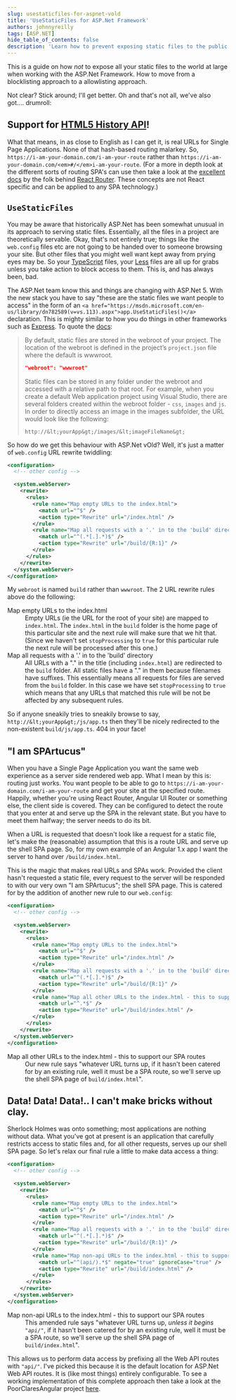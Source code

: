 ```yaml
---
slug: usestaticfiles-for-aspnet-vold
title: 'UseStaticFiles for ASP.Net Framework'
authors: johnnyreilly
tags: [ASP.NET]
hide_table_of_contents: false
description: 'Learn how to prevent exposing static files to the public when working with ASP.Net Framework. Discover how to implement an allowlist approach.'
---
```


This is a guide on how _not_ to expose all your static files to the world at large when working with the ASP.Net Framework. How to move from a blocklisting approach to a allowlisting approach.

<!--truncate-->

Not clear? Stick around; I'll get better. Oh and that's not all, we've also got.... drumroll:

## Support for [HTML5 History API](https://html.spec.whatwg.org/multipage/browsers.html#the-history-interface)!

What that means, in as close to English as I can get it, is real URLs for Single Page Applications. None of that hash-based routing malarkey. So, `https://i-am-your-domain.com/i-am-your-route` rather than `https://i-am-your-domain.com/<em>#/</em>i-am-your-route`. (For a more in depth look at the different sorts of routing SPA's can use then take a look at the [excellent docs](http://rackt.org/history/stable/GettingStarted.html) by the folk behind [React Router](https://github.com/rackt/react-router). These concepts are not React specific and can be applied to any SPA technology.)

## `UseStaticFiles`

You may be aware that historically ASP.Net has been somewhat unusual in its approach to serving static files. Essentially, all the files in a project are theoretically servable. Okay, that's not entirely true; things like the `web.config` files etc are not going to be handed over to someone browsing your site. But other files that you might well want kept away from prying eyes may be. So your [TypeScript](http://www.typescriptlang.org/) files, your [Less](http://lesscss.org/) files are all up for grabs unless you take action to block access to them. This is, and has always been, bad.

The ASP.Net team know this and things are changing with ASP.Net 5. With the new stack you have to say "these are the static files we want people to access" in the form of an `<a href="https://msdn.microsoft.com/en-us/library/dn782589(v=vs.113).aspx">app.UseStaticFiles()</a>` declaration. This is mighty similar to how you do things in other frameworks such as [Express](http://expressjs.com/en/starter/static-files.html). To quote the [docs](https://docs.asp.net/en/latest/fundamentals/static-files.html#serving-static-files):

> By default, static files are stored in the webroot of your project. The location of the webroot is defined in the project’s `project.json` file where the default is wwwroot.
>
> ```json
> "webroot": "wwwroot"
> ```
>
> Static files can be stored in any folder under the webroot and accessed with a relative path to that root. For example, when you create a default Web application project using Visual Studio, there are several folders created within the webroot folder - `css`, `images` and `js`. In order to directly access an image in the images subfolder, the URL would look like the following:
>
> `http://&lt;yourApp&gt;/images/&lt;imageFileName&gt;`

So how do we get this behaviour with ASP.Net vOld? Well, it's just a matter of `web.config` URL rewrite twiddling:

```xml
<configuration>
  <!-- other config -->

  <system.webServer>
    <rewrite>
      <rules>
        <rule name="Map empty URLs to the index.html">
          <match url="^$" />
          <action type="Rewrite" url="/index.html" />
        </rule>
        <rule name="Map all requests with a '.' in to the 'build' directory" stopProcessing="true">
          <match url="^(.*[.].*)$" />
          <action type="Rewrite" url="/build/{R:1}" />
        </rule>
      </rules>
    </rewrite>
  </system.webServer>
</configuration>
```

My `webroot` is named `build` rather than `wwwroot`. The 2 URL rewrite rules above do the following:

<dl><dt>Map empty URLs to the index.html</dt><dd>Empty URLs (ie the URL for the root of your site) are mapped to <code>index.html</code>. The <code>index.html</code> in the <code>build</code> folder is the home page of this particular site and the next rule will make sure that we hit that. (Since we haven't set <code>stopProcessing</code> to <code>true</code> for this particular rule the next rule will be processed after this one.)</dd><dt>Map all requests with a '.' in to the 'build' directory</dt><dd>All URLs with a "." in the title (including <code>index.html</code>) are redirected to the <code>build</code> folder. All static files have a "." in them because filenames have suffixes. This essentially means all requests for files are served from the <code>build</code> folder. In this case we have set <code>stopProcessing</code> to <code>true</code> which means that any URLs that matched this rule will be not be affected by any subsequent rules.</dd></dl>

So if anyone sneakily tries to sneakily browse to say, `http://&lt;yourApp&gt;/js/app.ts` then they'll be nicely redirected to the non-existent `build/js/app.ts`. 404 in your face!

## "I am SPArtucus"

When you have a Single Page Application you want the same web experience as a server side rendered web app. What I mean by this is: routing just works. You want people to be able to go to `https://i-am-your-domain.com/i-am-your-route` and get your site at the specified route. Happily, whether you're using React Router, Angular UI Router or something else, the client side is covered. They can be configured to detect the route that you enter at and serve up the SPA in the relevant state. But you have to meet them halfway; the server needs to do its bit.

When a URL is requested that doesn't look like a request for a static file, let's make the (reasonable) assumption that this is a route URL and serve up the shell SPA page. So, for my own example of an Angular 1.x app I want the server to hand over `/build/index.html`.

This is the magic that makes real URLs and SPAs work. Provided the client hasn't requested a static file, every request to the server will be responded to with our very own "I am SPArtucus"; the shell SPA page. This is catered for by the addition of another new rule to our `web.config`:

```xml
<configuration>
  <!-- other config -->

  <system.webServer>
    <rewrite>
      <rules>
        <rule name="Map empty URLs to the index.html">
          <match url="^$" />
          <action type="Rewrite" url="/index.html" />
        </rule>
        <rule name="Map all requests with a '.' in to the 'build' directory" stopProcessing="true">
          <match url="^(.*[.].*)$" />
          <action type="Rewrite" url="/build/{R:1}" />
        </rule>
        <rule name="Map all other URLs to the index.html - this to support our SPA routes">
          <match url="^.*$" />
          <action type="Rewrite" url="/build/index.html" />
        </rule>
      </rules>
    </rewrite>
  </system.webServer>
</configuration>
```

<dl><dt>Map all other URLs to the index.html - this to support our SPA routes</dt><dd>Our new rule says "whatever URL turns up, if it hasn't been catered for by an existing rule, well it must be a SPA route, so we'll serve up the shell SPA page of <code>build/index.html</code>".</dd></dl>

## Data! Data! Data!.. I can't make bricks without clay.

Sherlock Holmes was onto something; most applications are nothing without data. What you've got at present is an application that carefully restricts access to static files and, for all other requests, serves up our shell SPA page. So let's relax our final rule a little to make data access a thing:

```xml
<configuration>
  <!-- other config -->

  <system.webServer>
    <rewrite>
      <rules>
        <rule name="Map empty URLs to the index.html">
          <match url="^$" />
          <action type="Rewrite" url="/index.html" />
        </rule>
        <rule name="Map all requests with a '.' in to the 'build' directory" stopProcessing="true">
          <match url="^(.*[.].*)$" />
          <action type="Rewrite" url="/build/{R:1}" />
        </rule>
        <rule name="Map non-api URLs to the index.html - this to support our SPA routes">
          <match url="^(api/).*$" negate="true" ignoreCase="true" />
          <action type="Rewrite" url="/build/index.html" />
        </rule>
      </rules>
    </rewrite>
  </system.webServer>
</configuration>
```

<dl><dt>Map non-api URLs to the index.html - this to support our SPA routes</dt><dd>This amended rule says "whatever URL turns up, <em>unless it begins <code>"api/"</code></em>, if it hasn't been catered for by an existing rule, well it must be a SPA route, so we'll serve up the shell SPA page of <code>build/index.html</code>".</dd></dl>

This allows us to perform data access by prefixing all the Web API routes with `"api/"`. I've picked this because it is the default location for ASP.Net Web API routes. It is (like most things) entirely configurable. To see a working implementation of this complete approach then take a look at the PoorClaresAngular project [here](https://github.com/johnnyreilly/poorclaresarundel/tree/15e7d4ddc0f1c06fe326b44c3bdc71ceb554bf73).
